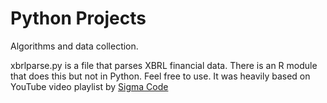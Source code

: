 # Python Projects
Algorithms and data collection.

xbrlparse.py is a file that parses XBRL financial data. There is an R module that does this but not in Python. Feel free to use. It was heavily based on YouTube video playlist by [Sigma Code](https://www.youtube.com/@SigmaCoding)
